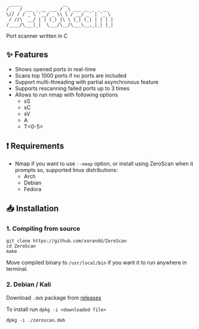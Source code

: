 ```
 _____               __                 
/ _  / ___ _ __ ___ / _\ ___ __ _ _ __  
\// / / _ \ '__/ _ \\ \ / __/ _` | '_ \ 
 / //\  __/ | | (_) |\ \ (_| (_| | | | |
/____/\___|_|  \___/\__/\___\__,_|_| |_|

```

Port scanner written in C

## ✨ Features
- Shows opened ports in real-time
- Scans top 1000 ports if no ports are included
- Support multi-threading with partial asynchronous feature
- Supports rescanning failed ports up to 3 times
- Allows to run nmap with following options
  - sS
  - sC
  - sV
  - A
  - T<0-5> 

## ❗ Requirements

- Nmap if you want to use `--nmap` option, or install using ZeroScan when it prompts so, supported linux distributions:
  - Arch
  - Debian
  - Fedora 

## 📥 Installation

### 1. Compiling from source

```
git clone https://github.com/xorandd/ZeroScan
cd ZeroScan
make
```
Move compiled binary to `/usr/local/bin` if you want it to run anywhere in terminal. 

### 2. Debian / Kali

Download `.deb` package from  [releases](https://github.com/xorandd/ZeroScan/releases)

To install run `dpkg -i <downloaded file>`

```
dpkg -i ./zeroscan.deb
```
